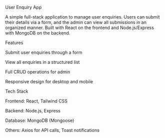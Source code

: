 User Enquiry App

A simple full-stack application to manage user enquiries. Users can submit their details via a form, and the admin can view all submissions in an organized manner. Built with React on the frontend and Node.js/Express with MongoDB on the backend.

Features

Submit user enquiries through a form

View all enquiries in a structured list

Full CRUD operations for admin

Responsive design for desktop and mobile

Tech Stack

Frontend: React, Tailwind CSS

Backend: Node.js, Express

Database: MongoDB (Mongoose)

Others: Axios for API calls, Toast notifications
